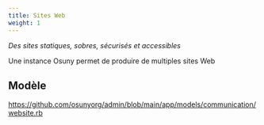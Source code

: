 ```yaml
---
title: Sites Web
weight: 1
---
```


*Des sites statiques, sobres, sécurisés et accessibles*

Une instance Osuny permet de produire de multiples sites Web

## Modèle

https://github.com/osunyorg/admin/blob/main/app/models/communication/website.rb
